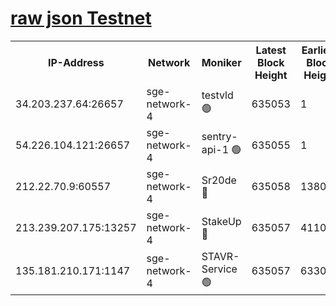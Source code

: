 
[raw json Testnet](https://rpc-check.sget.stavr.tech/sget/rpc-sget-result.json)
=


<table><tr><th>IP-Address</th><th>Network</th><th>Moniker</th><th>Latest Block Height</th><th>Earliest Block Height</th><th>Catching Up</th><th>Tx Index</th><th>Voting Power</th><th>Scan Time</th></tr><tr><td>34.203.237.64:26657</td><td>sge-network-4</td><td>testvld 🟢</td><td>635053</td><td>1</td><td>False</td><td>on</td><td>0</td><td>2023-12-14T04:46:51.982331373UTC</td></tr><tr><td>54.226.104.121:26657</td><td>sge-network-4</td><td>sentry-api-1 🟢</td><td>635055</td><td>1</td><td>False</td><td>on</td><td>0</td><td>2023-12-14T04:47:04.895804562UTC</td></tr><tr><td>212.22.70.9:60557</td><td>sge-network-4</td><td>Sr20de 🔴</td><td>635058</td><td>138001</td><td>False</td><td>on</td><td>99</td><td>2023-12-14T04:47:22.216819211UTC</td></tr><tr><td>213.239.207.175:13257</td><td>sge-network-4</td><td>StakeUp 🔴</td><td>635057</td><td>411001</td><td>False</td><td>off</td><td>100</td><td>2023-12-14T04:47:13.296108676UTC</td></tr><tr><td>135.181.210.171:1147</td><td>sge-network-4</td><td>STAVR-Service 🟢</td><td>635057</td><td>633001</td><td>False</td><td>on</td><td>0</td><td>2023-12-14T04:47:13.625297492UTC</td></tr></table>
